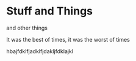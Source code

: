 # Stuff and Things

and other things

It was the best of times, it was the worst of times

hbajfdklfjadklfjdakljfdklajkl
